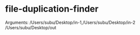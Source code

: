 # file-duplication-finder

Arguments:
  /Users/subu/Desktop/in-1,/Users/subu/Desktop/in-2 
  /Users/subu/Desktop/out

